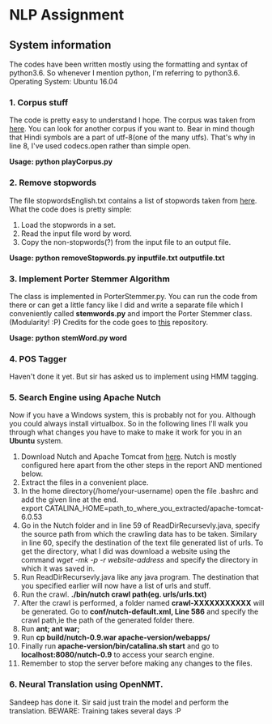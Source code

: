 # NLP Assignment

## System information
The codes have been written mostly using the formatting and syntax of python3.6. So whenever I mention python, I'm referring to python3.6.
Operating System: Ubuntu 16.04

### 1. Corpus stuff
The code is pretty easy to understand I hope. The corpus was taken from <a href="https://lindat.mff.cuni.cz/repository/xmlui/handle/11858/00-097C-0000-0001-BD17-1?show=full&fbclid=IwAR0OwHxfXLUag76IDiEFYkxT7-acj7j0OD4z_TPFMEx0xNE1fxBmyHo5TqE">here</a>. You can look for another corpus if you want to.
Bear in mind though that Hindi symbols are a part of utf-8(one of the many utfs). That's why in line 8, I've used codecs.open rather than simple open.

**Usage: python playCorpus.py**

### 2. Remove stopwords
The file stopwordsEnglish.txt contains a list of stopwords taken from <a href="https://www.ranks.nl/stopwords">here</a>. What the code does is pretty simple:
1. Load the stopwords in a set.
2. Read the input file word by word.
3. Copy the non-stopwords(?) from the input file to an output file.

**Usage: python removeStopwords.py inputfile.txt outputfile.txt**

### 3. Implement Porter Stemmer Algorithm
The class is implemented in PorterStemmer.py. You can run the code from there or can get a little fancy like I did and write a separate file which I conveniently called **stemwords.py** and import the Porter Stemmer class.(Modularity! :P)
Credits for the code goes to <a href="https://github.com/jedijulia/porter-stemmer">this</a> repository.

**Usage: python stemWord.py word**

### 4. POS Tagger
Haven't done it yet. But sir has asked us to implement using HMM tagging.

### 5. Search Engine using Apache Nutch
Now if you have a Windows system, this is probably not for you. Although you could always install virtualbox. So in the following lines I'll walk you through what changes you have to make to make it work for you in an **Ubuntu** system.

1. Download Nutch and Apache Tomcat from <a href="https://drive.google.com/drive/folders/1PJZP69iF51V5MhyEWVm8OUwJkeiNstv7?usp=sharing">here</a>. Nutch is mostly configured here apart from the other steps in the report AND mentioned below.
2. Extract the files in a convenient place.
3. In the home directory(/home/your-username) open the file .bashrc and add the given line at the end.<br>
export CATALINA\_HOME=path\_to\_where\_you\_extracted/apache-tomcat-6.0.53<br>
4. Go in the Nutch folder and in line 59 of ReadDirRecursevly.java, specify the source path from which the crawling data has to be taken. Similary in line 60, specify the destination of the text file generated list of urls. To get the directory, what I did was download a website using the command <i>wget -mk -p -r website-address</i> and specify the directory in which it was saved in.  
5. Run ReadDirRecursevly.java like any java program. The destination that you specified earlier will now have a list of urls and stuff.
6. Run the crawl.
**./bin/nutch crawl path(eg. urls/urls.txt)**
7. After the crawl is performed, a folder named **crawl-XXXXXXXXXXX** will be generated. Go to **conf/nutch-default.xml, Line 586** and specify the crawl path,ie the path of the generated folder there.
8. Run **ant; ant war;**
9. Run **cp build/nutch-0.9.war apache-version/webapps/**
10. Finally run **apache-version/bin/catalina.sh start** and go to **localhost:8080/nutch-0.9** to access your search engine.
11. Remember to stop the server before making any changes to the files.

### 6. Neural Translation using OpenNMT.
Sandeep has done it. Sir said just train the model and perform the translation. BEWARE: Training takes several days :P
